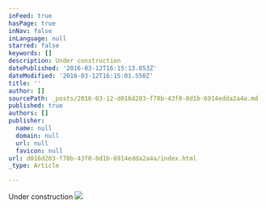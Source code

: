 ```yaml
---
inFeed: true
hasPage: true
inNav: false
inLanguage: null
starred: false
keywords: []
description: Under construction
datePublished: '2016-03-12T16:15:13.853Z'
dateModified: '2016-03-12T16:15:01.550Z'
title: ''
author: []
sourcePath: _posts/2016-03-12-d016d203-f70b-43f0-8d1b-6914edda2a4a.md
published: true
authors: []
publisher:
  name: null
  domain: null
  url: null
  favicon: null
url: d016d203-f70b-43f0-8d1b-6914edda2a4a/index.html
_type: Article

---
```

Under construction
![](https://the-grid-user-content.s3-us-west-2.amazonaws.com/6df96c1f-3af7-4913-941f-a32b5d8d484b.png)